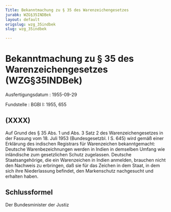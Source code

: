 ```yaml
---
Title: Bekanntmachung zu § 35 des Warenzeichengesetzes
jurabk: WZG§35INDBek
layout: default
origslug: wzg_35indbek
slug: wzg_35indbek

---
```


# Bekanntmachung zu § 35 des Warenzeichengesetzes (WZG§35INDBek)

Ausfertigungsdatum
:   1955-09-29

Fundstelle
:   BGBl I: 1955, 655

## (XXXX)

Auf Grund des § 35 Abs. 1 und Abs. 3 Satz 2 des Warenzeichengesetzes
in der Fassung vom 18. Juli 1953 (Bundesgesetzbl. I S. 645) wird gemäß
einer Erklärung des indischen Registrars für Warenzeichen
bekanntgemacht:
Deutsche Warenbezeichnungen werden in Indien in demselben Umfang wie
inländische zum gesetzlichen Schutz zugelassen.
Deutsche Staatsangehörige, die ein Warenzeichen in Indien anmelden,
brauchen nicht den Nachweis zu erbringen, daß sie für das Zeichen in
dem Staat, in dem sich ihre Niederlassung befindet, den Markenschutz
nachgesucht und erhalten haben.

## Schlussformel

Der Bundesminister der Justiz

